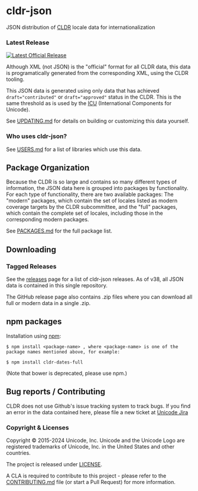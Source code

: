 # cldr-json

JSON distribution of [CLDR](http://cldr.unicode.org/) locale data for internationalization

### Latest Release
[![Latest Official Release](https://img.shields.io/github/v/tag/unicode-org/cldr-json?sort=semver)](https://github.com/unicode-org/cldr-json/releases/latest)

Although XML (not JSON) is the "official" format for all CLDR data, this data is programatically generated from the
corresponding XML, using the CLDR tooling.

This JSON data is generated using only data that has achieved
`draft="contributed"` or `draft="approved"` status in the CLDR. This is the same threshold
as is used by the [ICU](https://icu.unicode.org) (International Components for Unicode).

See [UPDATING.md](./UPDATING.md) for details on building or customizing this data yourself.

### Who uses cldr-json?

See [USERS.md](./USERS.md) for a list of libraries
which use this data.

## Package Organization

Because the CLDR is so large and contains so many different types of information, the JSON data
here is grouped into packages by functionality. For each type of functionality, there are two
available packages: The "modern" packages, which contain the set of locales listed as modern
coverage targets by the CLDR subcommittee, and the "full" packages, which contain the complete
set of locales, including those in the corresponding modern packages.

See [PACKAGES.md](./PACKAGES.md) for the full package list.
## Downloading
### Tagged Releases

See the [releases](https://github.com/unicode-org/cldr-json/releases) page for a list of cldr-json releases. As of v38, all
JSON data is contained in this single repository.

The GitHub release page also contains .zip files where you can download all full or modern data in a single .zip.

## npm packages

Installation using [npm](https://www.npmjs.com):

    $ npm install <package-name> , where <package-name> is one of the package names mentioned above, for example:

    $ npm install cldr-dates-full

(Note that bower is deprecated, please use npm.)

## Bug reports / Contributing

CLDR does not use Github's issue tracking system to track bugs.  If you find an error in
the data contained here, please file a new ticket at [Unicode Jira](https://unicode-org.atlassian.net/projects/CLDR/issues)

### Copyright & Licenses

Copyright © 2015-2024 Unicode, Inc. Unicode and the Unicode Logo are registered trademarks of Unicode, Inc. in the United States and other countries.

The project is released under [LICENSE](./LICENSE).

A CLA is required to contribute to this project - please refer to the [CONTRIBUTING.md](https://github.com/unicode-org/.github/blob/main/.github/CONTRIBUTING.md) file (or start a Pull Request) for more information.
